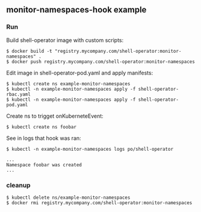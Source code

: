 ## monitor-namespaces-hook example


### Run 

Build shell-operator image with custom scripts:

```
$ docker build -t "registry.mycompany.com/shell-operator:monitor-namespaces" .
$ docker push registry.mycompany.com/shell-operator:monitor-namespaces
```

Edit image in shell-operator-pod.yaml and apply manifests:

```
$ kubectl create ns example-monitor-namespaces
$ kubectl -n example-monitor-namespaces apply -f shell-operator-rbac.yaml  
$ kubectl -n example-monitor-namespaces apply -f shell-operator-pod.yaml
```

Create ns to trigget onKuberneteEvent:

```
$ kubectl create ns foobar
```

See in logs that hook was ran:

```
$ kubectl -n example-monitor-namespaces logs po/shell-operator

...
Namespace foobar was created
...
```

### cleanup

```
$ kubectl delete ns/example-monitor-namespaces
$ docker rmi registry.mycompany.com/shell-operator:monitor-namespaces

```